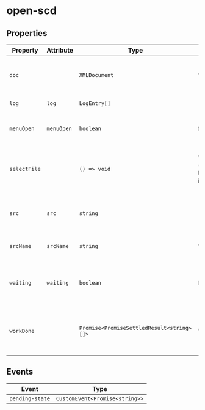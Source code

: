 # open-scd

## Properties

| Property     | Attribute  | Type                                      | Default                                          | Description                                      |
|--------------|------------|-------------------------------------------|--------------------------------------------------|--------------------------------------------------|
| `doc`        |            | `XMLDocument`                             | "emptySCD"                                       | The `XMLDocument` representation of the current file. |
| `log`        | `log`      | `LogEntry[]`                              | []                                               | Error and warning log                            |
| `menuOpen`   | `menuOpen` | `boolean`                                 | false                                            | Whether the menu drawer is currently open.       |
| `selectFile` |            | `() => void`                              | "(): void =>\n    (<HTMLElement \| null>(\n      this.shadowRoot!.querySelector('#file-input')\n    ))?.click()" | Opens the browser's "open file" dialog for selecting a file to edit. |
| `src`        | `src`      | `string`                                  |                                                  | The current file's URL. `blob:` URLs are *revoked after parsing*! |
| `srcName`    | `srcName`  | `string`                                  | "untitled.scd"                                   | The name of the current file.                    |
| `waiting`    | `waiting`  | `boolean`                                 | false                                            | Whether the editor is currently waiting for some async work. |
| `workDone`   |            | `Promise<PromiseSettledResult<string>[]>` | "Promise.allSettled(this.work)"                  | A promise which resolves once all currently pending work is done. |

## Events

| Event           | Type                           |
|-----------------|--------------------------------|
| `pending-state` | `CustomEvent<Promise<string>>` |
